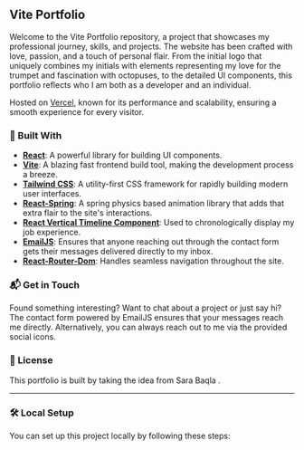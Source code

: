 ## Vite Portfolio

Welcome to the Vite Portfolio repository, a project that showcases my professional journey, skills, and projects. The website has been crafted with love, passion, and a touch of personal flair. From the initial logo that uniquely combines my initials with elements representing my love for the trumpet and fascination with octopuses, to the detailed UI components, this portfolio reflects who I am both as a developer and an individual.

 

Hosted on [Vercel](https://vercel.com/), known for its performance and scalability, ensuring a smooth experience for every visitor.

### 🔧 Built With

- [**React**](https://react.dev/): A powerful library for building UI components.
- [**Vite**](https://vitejs.dev/): A blazing fast frontend build tool, making the development process a breeze.
- [**Tailwind CSS**](https://tailwindcss.com/): A utility-first CSS framework for rapidly building modern user interfaces.
- [**React-Spring**](https://www.react-spring.dev/): A spring physics based animation library that adds that extra flair to the site's interactions.
- [**React Vertical Timeline Component**](https://www.npmjs.com/package/react-vertical-timeline-component): Used to chronologically display my job experience.
- [**EmailJS**](https://www.emailjs.com/): Ensures that anyone reaching out through the contact form gets their messages delivered directly to my inbox.
- [**React-Router-Dom**](https://reactrouter.com/en/main): Handles seamless navigation throughout the site.

 
### 📬 Get in Touch

Found something interesting? Want to chat about a project or just say hi? The contact form powered by EmailJS ensures that your messages reach me directly. Alternatively, you can always reach out to me via the provided social icons.

### 📜 License

This portfolio is built by taking the idea from Sara Baqla . 

---
### 🛠️ Local Setup

You can set up this project locally by following these steps:

 
